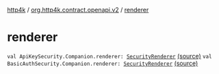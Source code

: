 [http4k](../index.md) / [org.http4k.contract.openapi.v2](index.md) / [renderer](./renderer.md)

# renderer

`val ApiKeySecurity.Companion.renderer: `[`SecurityRenderer`](../org.http4k.contract.openapi/-security-renderer/index.md) [(source)](https://github.com/http4k/http4k/blob/master/http4k-contract/src/main/kotlin/org/http4k/contract/openapi/v2/OpenApi2SecurityRenderer.kt#L15)
`val BasicAuthSecurity.Companion.renderer: `[`SecurityRenderer`](../org.http4k.contract.openapi/-security-renderer/index.md) [(source)](https://github.com/http4k/http4k/blob/master/http4k-contract/src/main/kotlin/org/http4k/contract/openapi/v2/OpenApi2SecurityRenderer.kt#L30)